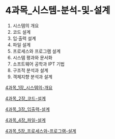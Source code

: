 # 4과목_시스템-분석-및-설계

1. 시스템의 개요
2. 코드 설계
3. 입·출력 설계
4. 파일 설계
5. 프로세스와 프로그램 설계
6. 시스템 평과와 문서화
7. 소프트웨어 공학과 IPT 기법
8. 구조적 분석과 설계
9. 객체지향 분석과 설계

[4과목_1장_시스템의-개요](4%E1%84%80%E1%85%AA%E1%84%86%E1%85%A9%E1%86%A8_%E1%84%89%E1%85%B5%E1%84%89%E1%85%B3%E1%84%90%E1%85%A6%E1%86%B7-%E1%84%87%E1%85%AE%E1%86%AB%E1%84%89%E1%85%A5%E1%86%A8-%E1%84%86%E1%85%B5%E1%86%BE-%E1%84%89%E1%85%A5%E1%86%AF%E1%84%80%E1%85%A8%2089680d797cc648798f80ec056b65a684/4%E1%84%80%E1%85%AA%E1%84%86%E1%85%A9%E1%86%A8_1%E1%84%8C%E1%85%A1%E1%86%BC_%E1%84%89%E1%85%B5%E1%84%89%E1%85%B3%E1%84%90%E1%85%A6%E1%86%B7%E1%84%8B%E1%85%B4-%E1%84%80%E1%85%A2%E1%84%8B%E1%85%AD%2026450073ac6b4127a2e6792f5b3523a4.md)

[4과목_2장_코드-설계](4%E1%84%80%E1%85%AA%E1%84%86%E1%85%A9%E1%86%A8_%E1%84%89%E1%85%B5%E1%84%89%E1%85%B3%E1%84%90%E1%85%A6%E1%86%B7-%E1%84%87%E1%85%AE%E1%86%AB%E1%84%89%E1%85%A5%E1%86%A8-%E1%84%86%E1%85%B5%E1%86%BE-%E1%84%89%E1%85%A5%E1%86%AF%E1%84%80%E1%85%A8%2089680d797cc648798f80ec056b65a684/4%E1%84%80%E1%85%AA%E1%84%86%E1%85%A9%E1%86%A8_2%E1%84%8C%E1%85%A1%E1%86%BC_%E1%84%8F%E1%85%A9%E1%84%83%E1%85%B3-%E1%84%89%E1%85%A5%E1%86%AF%E1%84%80%E1%85%A8%20a3f2f752bbc94117bceed84036d6d395.md)

[4과목_3장_입출력-설계](4%E1%84%80%E1%85%AA%E1%84%86%E1%85%A9%E1%86%A8_%E1%84%89%E1%85%B5%E1%84%89%E1%85%B3%E1%84%90%E1%85%A6%E1%86%B7-%E1%84%87%E1%85%AE%E1%86%AB%E1%84%89%E1%85%A5%E1%86%A8-%E1%84%86%E1%85%B5%E1%86%BE-%E1%84%89%E1%85%A5%E1%86%AF%E1%84%80%E1%85%A8%2089680d797cc648798f80ec056b65a684/4%E1%84%80%E1%85%AA%E1%84%86%E1%85%A9%E1%86%A8_3%E1%84%8C%E1%85%A1%E1%86%BC_%E1%84%8B%E1%85%B5%E1%86%B8%E1%84%8E%E1%85%AE%E1%86%AF%E1%84%85%E1%85%A7%E1%86%A8-%E1%84%89%E1%85%A5%E1%86%AF%E1%84%80%E1%85%A8%2004e9b54e1b2c44eba6c7cdc5aea06179.md)

[4과목_4장_파일-설계](4%E1%84%80%E1%85%AA%E1%84%86%E1%85%A9%E1%86%A8_%E1%84%89%E1%85%B5%E1%84%89%E1%85%B3%E1%84%90%E1%85%A6%E1%86%B7-%E1%84%87%E1%85%AE%E1%86%AB%E1%84%89%E1%85%A5%E1%86%A8-%E1%84%86%E1%85%B5%E1%86%BE-%E1%84%89%E1%85%A5%E1%86%AF%E1%84%80%E1%85%A8%2089680d797cc648798f80ec056b65a684/4%E1%84%80%E1%85%AA%E1%84%86%E1%85%A9%E1%86%A8_4%E1%84%8C%E1%85%A1%E1%86%BC_%E1%84%91%E1%85%A1%E1%84%8B%E1%85%B5%E1%86%AF-%E1%84%89%E1%85%A5%E1%86%AF%E1%84%80%E1%85%A8%204d1b22a29e8242888f5a8dd71cf3cc98.md)

[4과목_5장_프로세스와-프로그램-설계](4%E1%84%80%E1%85%AA%E1%84%86%E1%85%A9%E1%86%A8_%E1%84%89%E1%85%B5%E1%84%89%E1%85%B3%E1%84%90%E1%85%A6%E1%86%B7-%E1%84%87%E1%85%AE%E1%86%AB%E1%84%89%E1%85%A5%E1%86%A8-%E1%84%86%E1%85%B5%E1%86%BE-%E1%84%89%E1%85%A5%E1%86%AF%E1%84%80%E1%85%A8%2089680d797cc648798f80ec056b65a684/4%E1%84%80%E1%85%AA%E1%84%86%E1%85%A9%E1%86%A8_5%E1%84%8C%E1%85%A1%E1%86%BC_%E1%84%91%E1%85%B3%E1%84%85%E1%85%A9%E1%84%89%E1%85%A6%E1%84%89%E1%85%B3%E1%84%8B%E1%85%AA-%E1%84%91%E1%85%B3%E1%84%85%E1%85%A9%E1%84%80%E1%85%B3%E1%84%85%E1%85%A2%E1%86%B7-%E1%84%89%E1%85%A5%E1%86%AF%E1%84%80%E1%85%A8%2048b4b045f5514d9285f1c92c74852561.md)